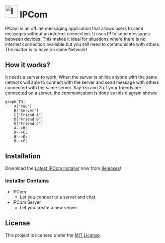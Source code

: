 # <img src="./Assets/IPCom.ico" alt="IPCom" height=40 width=40></img> IPCom
IPCom is an offline messaging application that allows users to send messages without an internet connection. It uses IP to send messages between devices. This makes it ideal for situations where there is no internet connection available but you still need to communicate with others. The matter is to have on same Network!

## How it works?
It needs a server to work. When the server is online anyone with the same network will able to connect with the server and send message with others connected with the same server. Say `You` and 3 of your friends are connected on a server, the communication is done as this diagram shows:

```mermaid
graph TD;
    A["You"]
    B["Server"]
    C["Friend A"]
    D["Friend B"]
    E["Friend C"]
    A-->B;
    B-->C;
    B-->D;
    B-->E;

```

## Installation
Download the [Latest IPCom Installer](https://github.com/Sayad-Uddin-Tahsin/IPCom/releases/latest) now from [Releases](https://github.com/Sayad-Uddin-Tahsin/IPCom/releases)!

### Installer Contains
 - IPCom
   - Let you connect to a server and chat
 - IPCom Server
   - Let you create a new server

## License
This project is licensed under the [MIT License](./LICENSE).
